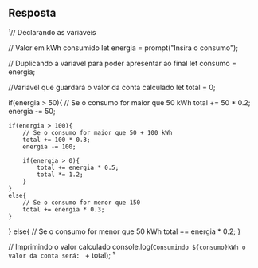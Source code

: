 ## Resposta

¹// Declarando as variaveis
 
// Valor em kWh consumido
let energia = prompt("Insira o consumo");
 
// Duplicando a variavel para poder apresentar ao final
let consumo = energia;
 
//Variavel que guardará o valor da conta calculado
let total = 0;
 
if(energia > 50){
    // Se o consumo for maior que 50 kWh
    total += 50 * 0.2;
    energia -= 50;
 
    if(energia > 100){
        // Se o consumo for maior que 50 + 100 kWh
        total += 100 * 0.3;
        energia -= 100;
 
        if(energia > 0){
            total += energia * 0.5;
            total *= 1.2;
        }
    }
    else{
        // Se o consumo for menor que 150
        total += energia * 0.3;
    }
}
else{
    // Se o consumo for menor que 50 kWh
    total += energia * 0.2;
}
 
// Imprimindo o valor calculado
console.log(`Consumindo ${consumo}kWh o valor da conta será: ` + total);
¹
